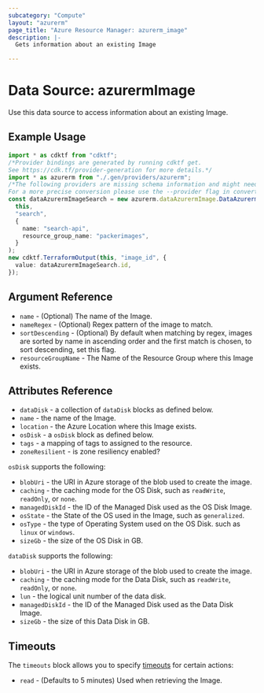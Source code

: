 ```yaml
---
subcategory: "Compute"
layout: "azurerm"
page_title: "Azure Resource Manager: azurerm_image"
description: |-
  Gets information about an existing Image

---
```


# Data Source: azurermImage

Use this data source to access information about an existing Image.

## Example Usage

```typescript
import * as cdktf from "cdktf";
/*Provider bindings are generated by running cdktf get.
See https://cdk.tf/provider-generation for more details.*/
import * as azurerm from "./.gen/providers/azurerm";
/*The following providers are missing schema information and might need manual adjustments to synthesize correctly: azurerm.
For a more precise conversion please use the --provider flag in convert.*/
const dataAzurermImageSearch = new azurerm.dataAzurermImage.DataAzurermImage(
  this,
  "search",
  {
    name: "search-api",
    resource_group_name: "packerimages",
  }
);
new cdktf.TerraformOutput(this, "image_id", {
  value: dataAzurermImageSearch.id,
});

```

## Argument Reference

* `name` - (Optional) The name of the Image.
* `nameRegex` - (Optional) Regex pattern of the image to match.
* `sortDescending` - (Optional) By default when matching by regex, images are sorted by name in ascending order and the first match is chosen, to sort descending, set this flag.
* `resourceGroupName` - The Name of the Resource Group where this Image exists.

## Attributes Reference

* `dataDisk` - a collection of `dataDisk` blocks as defined below.
* `name` - the name of the Image.
* `location` - the Azure Location where this Image exists.
* `osDisk` - a `osDisk` block as defined below.
* `tags` - a mapping of tags to assigned to the resource.
* `zoneResilient` - is zone resiliency enabled?

`osDisk` supports the following:

* `blobUri` - the URI in Azure storage of the blob used to create the image.
* `caching` - the caching mode for the OS Disk, such as `readWrite`, `readOnly`, or `none`.
* `managedDiskId` - the ID of the Managed Disk used as the OS Disk Image.
* `osState` - the State of the OS used in the Image, such as `generalized`.
* `osType` - the type of Operating System used on the OS Disk. such as `linux` or `windows`.
* `sizeGb` - the size of the OS Disk in GB.

`dataDisk` supports the following:

* `blobUri` - the URI in Azure storage of the blob used to create the image.
* `caching` - the caching mode for the Data Disk, such as `readWrite`, `readOnly`, or `none`.
* `lun` - the logical unit number of the data disk.
* `managedDiskId` - the ID of the Managed Disk used as the Data Disk Image.
* `sizeGb` - the size of this Data Disk in GB.

## Timeouts

The `timeouts` block allows you to specify [timeouts](https://www.terraform.io/language/resources/syntax#operation-timeouts) for certain actions:

* `read` - (Defaults to 5 minutes) Used when retrieving the Image.

